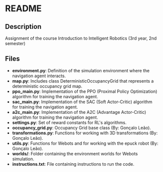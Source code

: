 # README

## Description
Assignment of the course Introduction to Intelligent Robotics (3rd year, 2nd semester)

## Files

- **environment.py**: Definition of the simulation environment where the navigation agent interacts.
- **map.py**: Includes class DeterministicOccupancyGrid that represents a deterministic occupancy grid map.
- **ppo_main.py**: Implementation of the PPO (Proximal Policy Optimization) algorithm for training the navigation agent.
- **sac_main.py**: Implementation of the SAC (Soft Actor-Critic) algorithm for training the navigation agent.
- **a2c_main.py**: Implementation of the A2C (Advantage Actor-Critic) algorithm for training the navigation agent.
- **settings.py**: Set of reward constants for RL's algorithms.
- **occupancy_grid.py**: Occupancy Grid base class (By: Gonçalo Leão).
- **transformations.py**: Functions for working with 3D transformations (By: Gonçalo Leão).
- **utils.py**: Functions for Webots and for working with the epuck robot (By: Gonçalo Leão).
- **worlds/**: Folder containing the environment worlds for Webots simulation.
- **instructions.txt**: File containing instructions to run the code.
